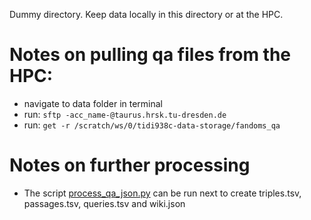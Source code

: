 Dummy directory. Keep data locally in this directory or at the HPC.

# Notes on pulling qa files from the HPC:
- navigate to data folder in terminal
- run: ```sftp -acc_name-@taurus.hrsk.tu-dresden.de```
- run: ```get -r /scratch/ws/0/tidi938c-data-storage/fandoms_qa```

# Notes on further processing
- The script [process_qa_json.py](/retrieval/preprocessing/process_qa_json.py) can be run next to create triples.tsv, passages.tsv, queries.tsv and wiki.json